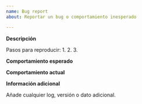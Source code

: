 ```yaml
---
name: Bug report
about: Reportar un bug o comportamiento inesperado

---
```


**Descripción**

Pasos para reproducir:
1. 
2. 
3. 

**Comportamiento esperado**

**Comportamiento actual**

**Información adicional**

Añade cualquier log, versión o dato adicional.
